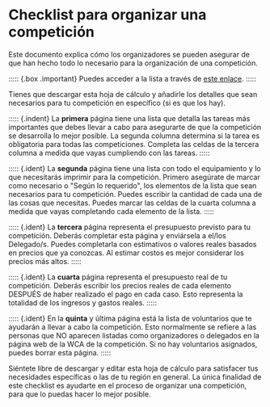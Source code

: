 # Checklist para organizar una competición


Este documento explica cómo los organizadores se pueden asegurar de que han hecho todo lo necesario para la organización de una competición.

::::: {.box .important}
Puedes acceder a la lista a través de [este enlace](https://docs.google.com/spreadsheets/d/17yBhWcetQ9UTKUVRvzJPFZ5DIpSZR7wmBxQW-EhqOwY).
:::::

Tienes que descargar esta hoja de cálculo y añadirle los detalles que sean necesarios para tu competición en específico (si es que los hay).

::::: {.indent}
La **primera** página tiene una lista que detalla las tareas más importantes que debes llevar a cabo para asegurarte de que la competición se desarrolla lo mejor posible. La segunda columna determina si la tarea es obligatoria para todas las competiciones. Completa las celdas de la tercera columna a medida que vayas cumpliendo con las tareas.
:::::

::::: {.ident}
La **segunda** página tiene una lista con todo el equipamiento y lo que necesitarás imprimir para la competición. Primero asegúrate de marcar como necesario o "Según lo requerido", los elementos de la lista que sean necesarios para tu competición. Puedes escribir la cantidad de cada una de las cosas que necesitas. Puedes marcar las celdas de la cuarta columna a medida que vayas completando cada elemento de la lista.
:::::

::::: {.ident}
La **tercera** página representa el presupuesto previsto para tu competición. Deberás completar esta página y enviársela a el/los Delegado/s. Puedes completarla con estimativos o valores reales basados en precios que ya conozcas. Al estimar costos es mejor considerar los precios más altos.
:::::

::::: {.ident}
La **cuarta** página representa el presupuesto real de tu competición. Deberás escribir los precios reales de cada elemento DESPUÉS de haber realizado el pago en cada caso. Esto representa la totalidad de los ingresos y gastos reales.
:::::

::::: {.ident}
En la **quinta** y última página está la lista de voluntarios que te ayudarán a llevar a cabo la competición. Esto normalmente se refiere a las personas que NO aparecen listadas como organizadores o delegados en la página web de la WCA de la competición. Si no hay voluntarios asignados, puedes borrar esta página.
:::::

Siéntete libre de descargar y editar esta hoja de cálculo para satisfacer tus necesidades específicas o las de tu región en general. La única finalidad de este checklist es ayudarte en el proceso de organizar una competición, para que lo puedas hacer lo mejor posible.
